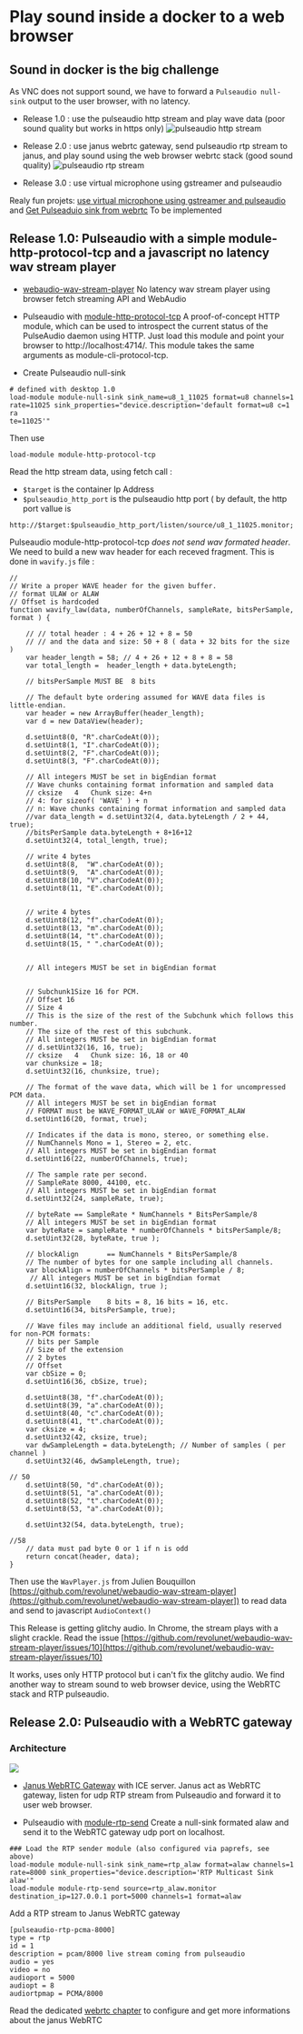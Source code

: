 # Play sound inside a docker to a web browser


## Sound in docker is the big challenge

As VNC does not support sound, we have to forward a ```Pulseaudio null-sink``` output to the user browser, with no latency. 

* Release 1.0 : use the pulseaudio http stream and play wave data (poor sound quality but works in https only)
![pulseaudio http stream](../config/img/soundmodulehttp.png)

* Release 2.0 : use janus webrtc gateway, send pulseaudio rtp stream to janus, and play sound using the web browser webrtc stack (good sound quality)
![pulseaudio rtp stream](../config/img/soundmodulertp.png)

* Release 3.0 : use virtual microphone using gstreamer and pulseaudio

Realy fun projets: [use virtual microphone using gstreamer and pulseaudio](https://aweirdimagination.net/2020/07/19/virtual-microphone-using-gstreamer-and-pulseaudio/) and [Get Pulseaduio sink from webrtc](https://github.com/gavv/webrtc-cli)
To be implemented

## Release 1.0: Pulseaudio with a simple module-http-protocol-tcp and a javascript no latency wav stream player

* [webaudio-wav-stream-player](https://github.com/revolunet/webaudio-wav-stream-player) No latency wav stream player using browser fetch streaming API and WebAudio

* Pulseaudio with [module-http-protocol-tcp](https://www.freedesktop.org/wiki/Software/PulseAudio/Documentation/User/Modules/) A proof-of-concept HTTP module, which can be used to introspect the current status of the PulseAudio daemon using HTTP. Just load this module and point your browser to http://localhost:4714/. This module takes the same arguments as module-cli-protocol-tcp.


* Create Pulseaudio null-sink

```
# defined with desktop 1.0
load-module module-null-sink sink_name=u8_1_11025 format=u8 channels=1 rate=11025 sink_properties="device.description='default format=u8 c=1 ra
te=11025'"
```

Then use 

```
load-module module-http-protocol-tcp
```

Read the http stream data, using fetch call :

* `$target` is the container Ip Address
* `$pulseaudio_http_port` is the pulseaudio http port ( by default, the http port vallue is

```
http://$target:$pulseaudio_http_port/listen/source/u8_1_11025.monitor;
```

Pulseaudio module-http-protocol-tcp *does not send wav formated header*. We need to build a new wav header for each receved fragment. This is done in `wavify.js` file :

``` JS
//
// Write a proper WAVE header for the given buffer.
// format ULAW or ALAW 
// Offset is hardcoded 
function wavify_law(data, numberOfChannels, sampleRate, bitsPerSample, format ) {

    // // total header : 4 + 26 + 12 + 8 = 50 
    // // and the data and size: 50 + 8 ( data + 32 bits for the size )
    var header_length = 58; // 4 + 26 + 12 + 8 + 8 = 58 
    var total_length =  header_length + data.byteLength;

    // bitsPerSample MUST BE  8 bits

    // The default byte ordering assumed for WAVE data files is little-endian.
    var header = new ArrayBuffer(header_length); 
    var d = new DataView(header);

    d.setUint8(0, "R".charCodeAt(0)); 
    d.setUint8(1, "I".charCodeAt(0));
    d.setUint8(2, "F".charCodeAt(0));
    d.setUint8(3, "F".charCodeAt(0));

    // All integers MUST be set in bigEndian format
    // Wave chunks containing format information and sampled data
    // cksize	4	Chunk size: 4+n  
    // 4: for sizeof( 'WAVE' ) + n 
    // n: Wave chunks containing format information and sampled data
    //var data_length = d.setUint32(4, data.byteLength / 2 + 44, true);
    //bitsPerSample data.byteLength + 8+16+12
    d.setUint32(4, total_length, true); 

    // write 4 bytes
    d.setUint8(8,  "W".charCodeAt(0)); 
    d.setUint8(9,  "A".charCodeAt(0)); 
    d.setUint8(10, "V".charCodeAt(0)); 
    d.setUint8(11, "E".charCodeAt(0)); 


    // write 4 bytes
    d.setUint8(12, "f".charCodeAt(0));
    d.setUint8(13, "m".charCodeAt(0));
    d.setUint8(14, "t".charCodeAt(0));
    d.setUint8(15, " ".charCodeAt(0));

 
    // All integers MUST be set in bigEndian format


    // Subchunk1Size 16 for PCM.  
    // Offset 16	
    // Size 4
    // This is the size of the rest of the Subchunk which follows this number.
    // The size of the rest of this subchunk.
    // All integers MUST be set in bigEndian format
    // d.setUint32(16, 16, true);
    // cksize	4	Chunk size: 16, 18 or 40 
    var chunksize = 18;
    d.setUint32(16, chunksize, true);
 
    // The format of the wave data, which will be 1 for uncompressed PCM data.
    // All integers MUST be set in bigEndian format
    // FORMAT must be WAVE_FORMAT_ULAW or WAVE_FORMAT_ALAW
    d.setUint16(20, format, true);
    
    // Indicates if the data is mono, stereo, or something else.
    // NumChannels Mono = 1, Stereo = 2, etc.
    // All integers MUST be set in bigEndian format
    d.setUint16(22, numberOfChannels, true);

    // The sample rate per second.
    // SampleRate 8000, 44100, etc.
    // All integers MUST be set in bigEndian format
    d.setUint32(24, sampleRate, true);

    // byteRate == SampleRate * NumChannels * BitsPerSample/8
    // All integers MUST be set in bigEndian format
    var byteRate = sampleRate * numberOfChannels * bitsPerSample/8;
    d.setUint32(28, byteRate, true ); 

    // blockAlign       == NumChannels * BitsPerSample/8
    // The number of bytes for one sample including all channels.
    var blockAlign = numberOfChannels * bitsPerSample / 8; 
     // All integers MUST be set in bigEndian format
    d.setUint16(32, blockAlign, true ); 

    // BitsPerSample    8 bits = 8, 16 bits = 16, etc.
    d.setUint16(34, bitsPerSample, true);

    // Wave files may include an additional field, usually reserved for non-PCM formats:
    // bits per Sample 
    // Size of the extension 
    // 2 bytes
    // Offset 
    var cbSize = 0;
    d.setUint16(36, cbSize, true);

    d.setUint8(38, "f".charCodeAt(0));
    d.setUint8(39, "a".charCodeAt(0));
    d.setUint8(40, "c".charCodeAt(0));
    d.setUint8(41, "t".charCodeAt(0));
    var cksize = 4;
    d.setUint32(42, cksize, true);
    var dwSampleLength = data.byteLength; // Number of samples ( per channel )
    d.setUint32(46, dwSampleLength, true);

// 50
    d.setUint8(50, "d".charCodeAt(0));
    d.setUint8(51, "a".charCodeAt(0));
    d.setUint8(52, "t".charCodeAt(0));
    d.setUint8(53, "a".charCodeAt(0));
    
    d.setUint32(54, data.byteLength, true);

//58
    // data must pad byte 0 or 1 if n is odd
    return concat(header, data);
}
```

Then use the ```WavPlayer.js``` from Julien Bouquillon [https://github.com/revolunet/webaudio-wav-stream-player](https://github.com/revolunet/webaudio-wav-stream-player]) to read data and send to javascript ```AudioContext()```

This Release is getting glitchy audio. In Chrome, the stream plays with a slight crackle. Read the issue [https://github.com/revolunet/webaudio-wav-stream-player/issues/10](https://github.com/revolunet/webaudio-wav-stream-player/issues/10)

It works, uses only HTTP protocol but i can't fix the glitchy audio. We find another way to stream sound to web browser device, using the WebRTC stack and RTP pulseaudio.


## Release 2.0: Pulseaudio with a WebRTC gateway

### Architecture

![](../config/img/soundmodulertp.png)


* [Janus WebRTC Gateway](https://janus.conf.meetecho.com/) with ICE server. Janus act as WebRTC gateway, listen for udp RTP stream from Pulseaudio and forward it to user web browser.

* Pulseaudio with [module-rtp-send](https://www.freedesktop.org/wiki/Software/PulseAudio/Documentation/User/Modules/) Create a null-sink formated alaw and send it to the WebRTC gateway udp port on localhost.

```
### Load the RTP sender module (also configured via paprefs, see above)
load-module module-null-sink sink_name=rtp_alaw format=alaw channels=1 rate=8000 sink_properties="device.description='RTP Multicast Sink alaw'"
load-module module-rtp-send source=rtp_alaw.monitor destination_ip=127.0.0.1 port=5000 channels=1 format=alaw
``` 

Add a RTP stream to Janus WebRTC gateway

```
[pulseaudio-rtp-pcma-8000]
type = rtp
id = 1
description = pcam/8000 live stream coming from pulseaudio
audio = yes
video = no
audioport = 5000
audiopt = 8
audiortpmap = PCMA/8000
```

Read the dedicated [webrtc chapter](/2.0/config/webrtc/) to configure and get more informations about the janus WebRTC
